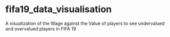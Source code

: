# fifa19_data_visualisation
A visualization of the Wage against the Value of players to see undervalued and overvalued players in FIFA 19
